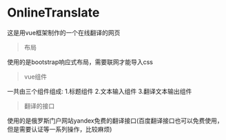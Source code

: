 # OnlineTranslate
这是用vue框架制作的一个在线翻译的网页
>布局
>
使用的是bootstrap响应式布局，需要联网才能导入css
>vue组件
>
一共由三个组件组成:
1.标题组件
2.文本输入组件
3.翻译文本输出组件
>翻译的接口
>
使用的是俄罗斯门户网站yandex免费的翻译接口(百度翻译接口也可以免费使用，但是需要认证等一系列操作，比较麻烦)


